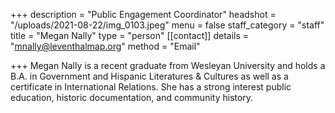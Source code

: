 +++
description = "Public Engagement Coordinator"
headshot = "/uploads/2021-08-22/img_0103.jpeg"
menu = false
staff_category = "staff"
title = "Megan Nally"
type = "person"
[[contact]]
details = "mnally@leventhalmap.org"
method = "Email"

+++
Megan Nally is a recent graduate from Wesleyan University and holds a B.A. in Government and Hispanic Literatures & Cultures as well as a certificate in International Relations. She has a strong interest public education, historic documentation, and community history.